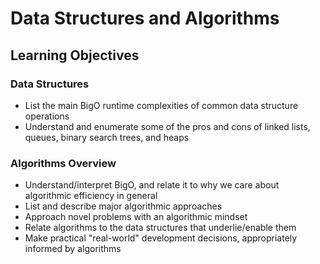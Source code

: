 # Data Structures and Algorithms

## Learning Objectives

### Data Structures
* List the main BigO runtime complexities of common data structure operations
* Understand and enumerate some of the pros and cons of linked lists, queues, binary search trees, and heaps

### Algorithms Overview
* Understand/interpret BigO, and relate it to why we care about algorithmic efficiency in general
* List and describe major algorithmic approaches
* Approach novel problems with an algorithmic mindset
* Relate algorithms to the data structures that underlie/enable them
* Make practical "real-world" development decisions, appropriately informed by algorithms